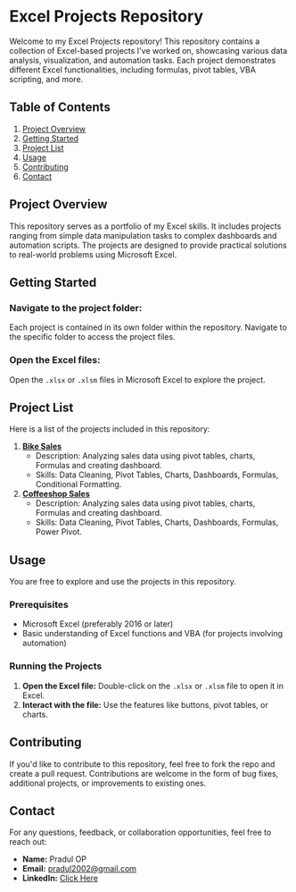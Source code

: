 # Excel Projects Repository

Welcome to my Excel Projects repository! This repository contains a collection of Excel-based projects I've worked on, showcasing various data analysis, visualization, and automation tasks. Each project demonstrates different Excel functionalities, including formulas, pivot tables, VBA scripting, and more.

## Table of Contents

1. [Project Overview](#project-overview)
2. [Getting Started](#getting-started)
3. [Project List](#project-list)
4. [Usage](#usage)
5. [Contributing](#contributing)
6. [Contact](#contact)

## Project Overview

This repository serves as a portfolio of my Excel skills. It includes projects ranging from simple data manipulation tasks to complex dashboards and automation scripts. The projects are designed to provide practical solutions to real-world problems using Microsoft Excel.

## Getting Started

### Navigate to the project folder:
Each project is contained in its own folder within the repository. Navigate to the specific folder to access the project files.

### Open the Excel files:
Open the `.xlsx` or `.xlsm` files in Microsoft Excel to explore the project.

## Project List

Here is a list of the projects included in this repository:

1. **[Bike Sales](./Bike%20Sales)**
   - Description: Analyzing sales data using pivot tables, charts, Formulas and creating dashboard.
   - Skills: Data Cleaning, Pivot Tables, Charts, Dashboards, Formulas, Conditional Formatting.
2. **[Coffeeshop Sales](./Coffeeshop_sales)**
   - Description: Analyzing sales data using pivot tables, charts, Formulas and creating dashboard.
   - Skills: Data Cleaning, Pivot Tables, Charts, Dashboards, Formulas, Power Pivot.   


## Usage

You are free to explore and use the projects in this repository. 

### Prerequisites

- Microsoft Excel (preferably 2016 or later)
- Basic understanding of Excel functions and VBA (for projects involving automation)

### Running the Projects

1. **Open the Excel file:** Double-click on the `.xlsx` or `.xlsm` file to open it in Excel.
2. **Interact with the file:** Use the features like buttons, pivot tables, or charts.

## Contributing

If you'd like to contribute to this repository, feel free to fork the repo and create a pull request. Contributions are welcome in the form of bug fixes, additional projects, or improvements to existing ones.

## Contact

For any questions, feedback, or collaboration opportunities, feel free to reach out:

- **Name:** Pradul OP
- **Email:** pradul2002@gmail.com
- **LinkedIn:** [Click Here](https://www.linkedin.com/in/pradulop/)
